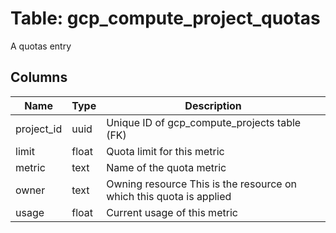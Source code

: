 
# Table: gcp_compute_project_quotas
A quotas entry
## Columns
| Name        | Type           | Description  |
| ------------- | ------------- | -----  |
|project_id|uuid|Unique ID of gcp_compute_projects table (FK)|
|limit|float|Quota limit for this metric|
|metric|text|Name of the quota metric|
|owner|text|Owning resource This is the resource on which this quota is applied|
|usage|float|Current usage of this metric|
